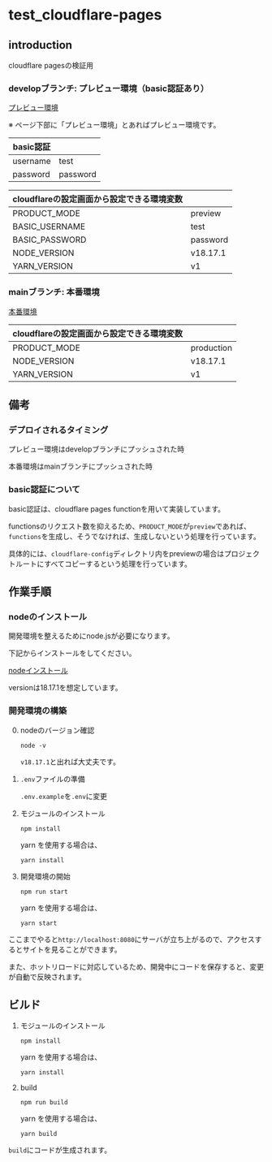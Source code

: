 # test_cloudflare-pages

## introduction
cloudflare pagesの検証用

### developブランチ: プレビュー環境（basic認証あり）
    
[プレビュー環境](https://develop.test-cloudflare-pages-2ev.pages.dev/)

※ ページ下部に「プレビュー環境」とあればプレビュー環境です。

| basic認証 | |
| ---- | ---- |
| username | test |
| password | password |

| cloudflareの設定画面から設定できる環境変数 | |
| ---- | ---- |
| PRODUCT_MODE | preview |
| BASIC_USERNAME | test |
| BASIC_PASSWORD | password |
| NODE_VERSION | v18.17.1 |
| YARN_VERSION | v1 |

### mainブランチ: 本番環境
    
[本番環境](https://test-cloudflare-pages-2ev.pages.dev/)

| cloudflareの設定画面から設定できる環境変数 | |
| ---- | ---- |
| PRODUCT_MODE | production |
| NODE_VERSION | v18.17.1 |
| YARN_VERSION | v1 |

## 備考
### デプロイされるタイミング
プレビュー環境はdevelopブランチにプッシュされた時

本番環境はmainブランチにプッシュされた時

### basic認証について
basic認証は、cloudflare pages functionを用いて実装しています。

functionsのリクエスト数を抑えるため、```PRODUCT_MODE```が```preview```であれば、```functions```を生成し、そうでなければ、生成しないという処理を行っています。

具体的には、```cloudflare-config```ディレクトリ内をpreviewの場合はプロジェクトルートにすべてコピーするという処理を行っています。

## 作業手順
### nodeのインストール
開発環境を整えるためにnode.jsが必要になります。

下記からインストールをしてください。

[nodeインストール](https://nodejs.org/ja/download)

versionは18.17.1を想定しています。

### 開発環境の構築
0. nodeのバージョン確認

    ```
    node -v
    ```
    ```v18.17.1```と出れば大丈夫です。

1. ```.env```ファイルの準備

    ```.env.example```を```.env```に変更

1. モジュールのインストール
    ```
    npm install
    ```

    yarn を使用する場合は、
    ```
    yarn install
    ```

1. 開発環境の開始
    ```
    npm run start
    ```

    yarn を使用する場合は、
    ```
    yarn start
    ```

ここまでやると```http://localhost:8080```にサーバが立ち上がるので、アクセスするとサイトを見ることができます。

また、ホットリロードに対応しているため、開発中にコードを保存すると、変更が自動で反映されます。

## ビルド
1. モジュールのインストール
    ```
    npm install
    ```

    yarn を使用する場合は、
    ```
    yarn install
    ```

1. build
    ```
    npm run build
    ```

    yarn を使用する場合は、
    ```
    yarn build
    ```

```build```にコードが生成されます。